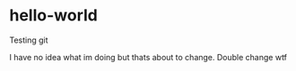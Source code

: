 # hello-world
Testing git

I have no idea what im doing but thats about to change.
Double change wtf
